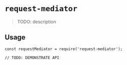 # `request-mediator`

> TODO: description

## Usage

```
const requestMediator = require('request-mediator');

// TODO: DEMONSTRATE API
```
